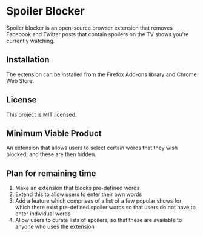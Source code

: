 # Spoiler Blocker
Spoiler blocker is an open-source browser extension that removes Facebook and Twitter posts that contain spoilers on the TV shows you're currently watching.

## Installation
The extension can be installed from the Firefox Add-ons library and Chrome Web Store.

## License
This project is MIT licensed.

## Minimum Viable Product
An extension that allows users to select certain words that they wish blocked, and these are then hidden.

## Plan for remaining time
<ol>
  <li>
    Make an extension that blocks pre-defined words
  </li>
  <li>
    Extend this to allow users to enter their own words
  </li>
  <li>
    Add a feature which comprises of a list of a few popular shows for which there exist pre-defined spoiler words so that users do not have to enter individual words
  </li>
  <li>
    Allow users to curate lists of spoilers, so that these are available to anyone who uses the extension
  </li>
</ol>

